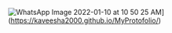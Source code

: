 ![WhatsApp Image 2022-01-10 at 10 50 25 AM](https://user-images.githubusercontent.com/89467866/148721523-7536bb6a-45d6-4c01-b4d7-08d3f178db2a.jpeg)](https://kaveesha2000.github.io/MyProtofolio/)
